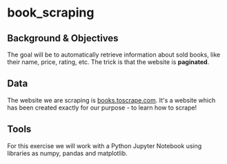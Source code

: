 # book_scraping


## Background & Objectives

The goal will be to automatically retrieve information about sold books, like their name, price, rating, etc. The trick is that the website is **paginated**. 

## Data

The website we are scraping is [books.toscrape.com](http://books.toscrape.com/). It's a website which has been created exactly for our purpose -  to learn how to scrape!


## Tools

For this exercise we will work with a Python Jupyter Notebook using libraries as numpy, pandas and  matplotlib. 
